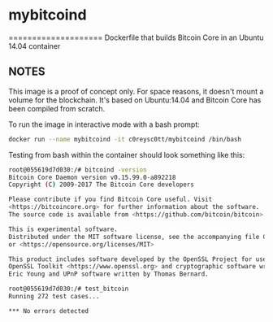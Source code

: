 # mybitcoind
====================
Dockerfile that builds Bitcoin Core in an Ubuntu 14.04 container

NOTES
---------------------
This image is a proof of concept only.  For space reasons, it doesn't mount a volume for the blockchain.  It's based on Ubuntu:14.04 and Bitcoin Core has been compiled from scratch.

To run the image in interactive mode with a bash prompt:
```bash
docker run --name mybitcoind -it c0reysc0tt/mybitcoind /bin/bash
```

Testing from bash within the container should look something like this:
```bash
root@055619d7d030:/# bitcoind -version
Bitcoin Core Daemon version v0.15.99.0-a892218
Copyright (C) 2009-2017 The Bitcoin Core developers

Please contribute if you find Bitcoin Core useful. Visit
<https://bitcoincore.org> for further information about the software.
The source code is available from <https://github.com/bitcoin/bitcoin>.

This is experimental software.
Distributed under the MIT software license, see the accompanying file COPYING
or <https://opensource.org/licenses/MIT>

This product includes software developed by the OpenSSL Project for use in the
OpenSSL Toolkit <https://www.openssl.org> and cryptographic software written by
Eric Young and UPnP software written by Thomas Bernard.

root@055619d7d030:/# test_bitcoin
Running 272 test cases...

*** No errors detected
```
